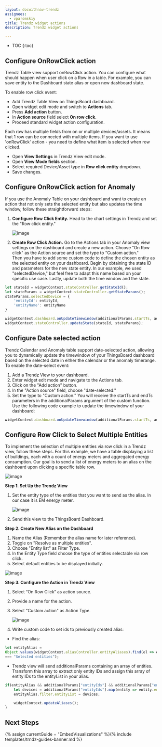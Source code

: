 ```yaml
---
layout: docwithnav-trendz
assignees:
  - vparomskiy
title: Trendz widget actions
description: Trendz widget actions

---
```


* TOC
{:toc}

## Configure OnRowClick action
Trendz Table view support onRowClick action. You can configure what should happen when user click on a Row in a table.
For example, you can save entity to the Dashboard state alias or open new dashboard state.

To enable row click event:
* Add Trendz Table View on ThingsBoard dashboard.
* Open widget edit mode and switch to **Actions** tab.
* Press **Add action** button.
* In **Action source** field select **On row click**.
* Proceed standard widget action configuration.

Each row has multiple fields from on or multiple devices/assets. It means that 1 row can be connected with multiple items.
If you want to use 'onRowClick' action - you need to define what item is selected when row clicked.
* Open **View Settings** in Trendz View edit mode.
* Open **View Mode fields** section.
* Select required Device/Asset type in **Row click entity** dropdown.
* Save changes.

## Configure OnRowClick action for Anomaly

If you use the Anomaly Table on your dashboard and want to create an action that not only sets the selected entity but also updates the time window, follow these straightforward steps:
1. **Configure Row Click Entity.** Head to the chart settings in Trendz and set the "Row click entity."

   ![image](/images/trendz/row-click-anomaly.png)

2. **Create Row Click Action.** Go to the Actions tab in your Anomaly view settings on the dashboard and create a new action. Choose "On Row click" as the Action source and set the type to "Custom action."  
   Then you have to add some custom code to define the chosen entity as the selected entity on your dashboard. Begin by obtaining the state ID and parameters for the new state entity. In our example, we used "selectedDevice,"
   but feel free to adapt this name based on your specific use case. Lastly, update both the time window and the state.

```javascript
let stateId = widgetContext.stateController.getStateId();
let stateParams = widgetContext.stateController.getStateParams();
stateParams.selectedDevice = {
    'entityId': entityId,
    'entityName': entityName
}

widgetContext.dashboard.onUpdateTimewindow(additionalParams.startTs, additionalParams.endTs); 
widgetContext.stateController.updateState(stateId, stateParams);
```
## Configure Date selected action

Trendz Calendar and Anomaly table support date-selected action, allowing you to dynamically update the timewindow of your ThingsBoard dashboard based on the selected date in either the calendar or the anomaly timerange.
To enable the date-select event:
1. Add a Trendz View to your dashboard.
2. Enter widget edit mode and navigate to the Actions tab.
3. Click on the "Add action" button.
4. In the "Action source" field, choose "date-selected."
5. Set the type to "Custom action." You will receive the startTs and endTs parameters in the additionalParams argument of the custom function. Use the following code example to update the timewindow of your dashboard:

```javascript
widgetContext.dashboard.onUpdateTimewindow(additionalParams.startTs, additionalParams.endTs);
```

[//]: # (#### Configure Switch Field action)

## Configure Row Click to Select Multiple Entities

To implement the selection of multiple entities via row click in a Trendz view, follow these steps. For this example, we have a table displaying a list of buildings, each with a count of energy meters and aggregated energy consumption.
Our goal is to send a list of energy meters to an alias on the dashboard upon clicking a specific table row.

![image](/images/trendz/row-click-select-entities.png)

**Step 1. Set Up the Trendz View**
1. Set the entity type of the entities that you want to send as the alias. In our case it is EM energy meter.

   ![image](/images/trendz/set-up-trendz-view.png)
2. Send this view to the ThingsBoard Dashboard.

**Step 2. Create New Alias on the Dashboard**
1. Name the Alias (Remember the alias name for later reference).
2. Toggle on "Resolve as multiple entities".
3. Choose "Entity list" as Filter Type.
4. In the Entity Type field choose the type of entities selectable via row click.
5. Select default entities to be displayed initially.

![image](/images/trendz/create-new-alias.png)

**Step 3. Configure the Action in Trendz View**
1. Select “On Row Click” as action source.
2. Provide a name for the action.
3. Select "Custom action" as Action Type.

   ![image](/images/trendz/configure-action.png)
4. Write custom code to set ids to previously created alias:

* Find the alias:
```javascript
let entityAlias = 
Object.values(widgetContext.aliasController.entityAliases).find(el => el.alias 
=== "Selected entities");
```

* Trendz view will send additionalParams containing an array of entities. Transform this array to extract only entity IDs and assign this array of entity IDs to the entityList in your alias.
```javascript
if(entityAlias && additionalParams["entityIds"] && additionalParams["entityIds"].length) {
    let devices = additionalParams["entityIds"].map(entity => entity.entityId.id);
    entityAlias.filter.entityList = devices;

    widgetContext.updateAliases();    
}
```

## Next Steps

{% assign currentGuide = "EmbedVisualizations" %}{% include templates/trndz-guides-banner.md %}
